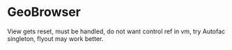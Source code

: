 # GeoBrowser
View gets reset, must be handled, do not want control ref in vm, try Autofac singleton, flyout may work better.
